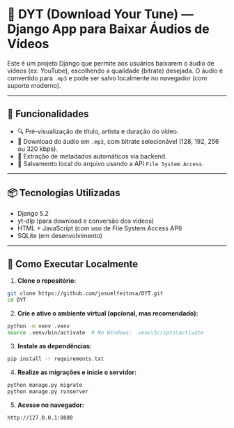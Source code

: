# 🎵 DYT (Download Your Tune) — Django App para Baixar Áudios de Vídeos

Este é um projeto Django que permite aos usuários baixarem o áudio de vídeos (ex: YouTube), escolhendo a qualidade (bitrate) desejada. O áudio é convertido para `.mp3` e pode ser salvo localmente no navegador (com suporte moderno).

---

## 🧩 Funcionalidades

- 🔍 Pré-visualização de título, artista e duração do vídeo.
- 🎼 Download do áudio em `.mp3`, com bitrate selecionável (128, 192, 256 ou 320 kbps).
- 🧠 Extração de metadados automáticos via backend.
- 📂 Salvamento local do arquivo usando a API `File System Access`.

---

## 📦 Tecnologias Utilizadas

- Django 5.2
- yt-dlp (para download e conversão dos vídeos)
- HTML + JavaScript (com uso de File System Access API)
- SQLite (em desenvolvimento)

---

## 🚀 Como Executar Localmente

1. **Clone o repositório:**

```bash
git clone https://github.com/josuelfeitosa/DYT.git
cd DYT
```
2. **Crie e ative o ambiente virtual (opcional, mas recomendado):**

```bash
python -m venv .venv
source .venv/bin/activate  # No Windows: .venv\Scripts\activate
```
3. **Instale as dependências:**

```bash
pip install -r requirements.txt
```
4. **Realize as migrações e inicie o servidor:**

```bash
python manage.py migrate
python manage.py runserver
```
5. **Acesse no navegador:**

```bash
http://127.0.0.1:8000
```